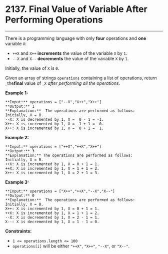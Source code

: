 # 2137. Final Value of Variable After Performing Operations

---

There is a programming language with only **four** operations and **one** variable `X`:

  * `++X` and `X++` **increments** the value of the variable `X` by `1`.
  * `--X` and `X--` **decrements** the value of the variable `X` by `1`.



Initially, the value of `X` is `0`.

Given an array of strings `operations` containing a list of operations, return _the**final** value of _`X` _after performing all the operations_.

 

**Example 1:**
    
    **Input:** operations = ["--X","X++","X++"]
    **Output:** 1
    **Explanation:**  The operations are performed as follows:
    Initially, X = 0.
    --X: X is decremented by 1, X =  0 - 1 = -1.
    X++: X is incremented by 1, X = -1 + 1 =  0.
    X++: X is incremented by 1, X =  0 + 1 =  1.

**Example 2:**
    
    **Input:** operations = ["++X","++X","X++"]
    **Output:** 3
    **Explanation:** The operations are performed as follows:
    Initially, X = 0.
    ++X: X is incremented by 1, X = 0 + 1 = 1.
    ++X: X is incremented by 1, X = 1 + 1 = 2.
    X++: X is incremented by 1, X = 2 + 1 = 3.

**Example 3:**
    
    **Input:** operations = ["X++","++X","--X","X--"]
    **Output:** 0
    **Explanation:**  The operations are performed as follows:
    Initially, X = 0.
    X++: X is incremented by 1, X = 0 + 1 = 1.
    ++X: X is incremented by 1, X = 1 + 1 = 2.
    --X: X is decremented by 1, X = 2 - 1 = 1.
    X--: X is decremented by 1, X = 1 - 1 = 0.

 

**Constraints:**

  * `1 <= operations.length <= 100`
  * `operations[i]` will be either `"++X"`, `"X++"`, `"--X"`, or `"X--"`.


